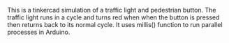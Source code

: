 This is a tinkercad simulation of a traffic light and pedestrian button. The traffic light runs in a cycle and turns red when when the button is pressed then returns back to its normal cycle.
It uses millis() function to run parallel processes in Arduino.
